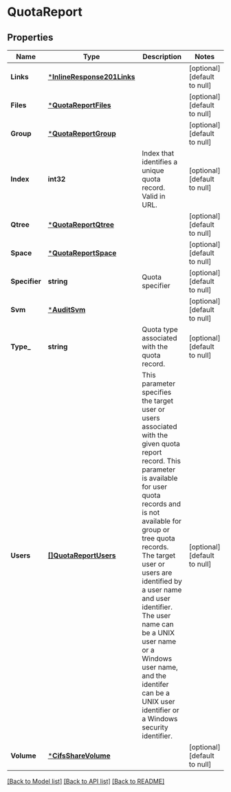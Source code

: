 # QuotaReport

## Properties
Name | Type | Description | Notes
------------ | ------------- | ------------- | -------------
**Links** | [***InlineResponse201Links**](inline_response_201__links.md) |  | [optional] [default to null]
**Files** | [***QuotaReportFiles**](quota_report_files.md) |  | [optional] [default to null]
**Group** | [***QuotaReportGroup**](quota_report_group.md) |  | [optional] [default to null]
**Index** | **int32** | Index that identifies a unique quota record. Valid in URL. | [optional] [default to null]
**Qtree** | [***QuotaReportQtree**](quota_report_qtree.md) |  | [optional] [default to null]
**Space** | [***QuotaReportSpace**](quota_report_space.md) |  | [optional] [default to null]
**Specifier** | **string** | Quota specifier | [optional] [default to null]
**Svm** | [***AuditSvm**](audit_svm.md) |  | [optional] [default to null]
**Type_** | **string** | Quota type associated with the quota record. | [optional] [default to null]
**Users** | [**[]QuotaReportUsers**](quota_report_users.md) | This parameter specifies the target user or users associated with the given quota report record. This parameter is available for user quota records and is not available for group or tree quota records. The target user or users are identified by a user name and user identifier. The user name can be a UNIX user name or a Windows user name, and the identifer can be a UNIX user identifier or a Windows security identifier. | [optional] [default to null]
**Volume** | [***CifsShareVolume**](cifs_share_volume.md) |  | [optional] [default to null]

[[Back to Model list]](../README.md#documentation-for-models) [[Back to API list]](../README.md#documentation-for-api-endpoints) [[Back to README]](../README.md)


